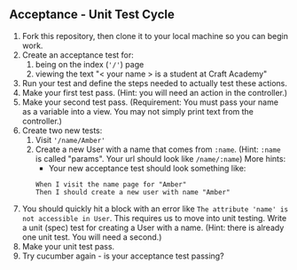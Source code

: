 ## Acceptance - Unit Test Cycle

1. Fork this repository, then clone it to your local machine so you can begin work.
2. Create an acceptance test for:
    1. being on the index (`'/'`) page
    2. viewing the text "< your name > is a student at Craft Academy"
3. Run your test and define the steps needed to actually test these actions.
4. Make your first test pass. (Hint: you will need an action in the controller.)
5. Make your second test pass. (Requirement: You must pass your name as a variable into a view. You may not simply print text from the controller.)
6. Create two new tests:
    1. Visit `'/name/Amber'`
    2. Create a new User with a name that comes from `:name`. (Hint: `:name` is called "params". Your url should look like `/name/:name`)
        More hints:
        - Your new acceptance test should look something like:
        ```
        When I visit the name page for "Amber"
        Then I should create a new user with name "Amber"
        ```
7. You should quickly hit a block with an error like `The attribute 'name' is not accessible in User`. This requires us to move into unit testing. Write a unit (spec) test for creating a User with a name. (Hint: there is already one unit test. You will need a second.)
8. Make your unit test pass.
9. Try cucumber again - is your acceptance test passing?

